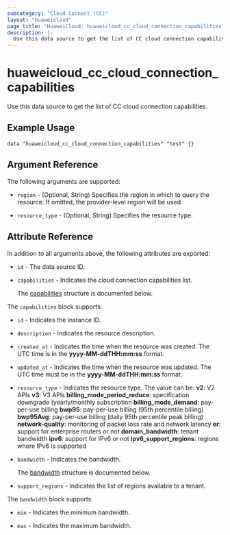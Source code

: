 ```yaml
---
subcategory: "Cloud Connect (CC)"
layout: "huaweicloud"
page_title: "HuaweiCloud: huaweicloud_cc_cloud_connection_capabilities"
description: |-
  Use this data source to get the list of CC cloud connection capabilities.
---
```


# huaweicloud_cc_cloud_connection_capabilities

Use this data source to get the list of CC cloud connection capabilities.

## Example Usage

```hcl
data "huaweicloud_cc_cloud_connection_capabilities" "test" {}
```

## Argument Reference

The following arguments are supported:

* `region` - (Optional, String) Specifies the region in which to query the resource.
  If omitted, the provider-level region will be used.

* `resource_type` - (Optional, String) Specifies the resource type.

## Attribute Reference

In addition to all arguments above, the following attributes are exported:

* `id` - The data source ID.

* `capabilities` - Indicates the cloud connection capabilities list.

  The [capabilities](#capabilities_struct) structure is documented below.

<a name="capabilities_struct"></a>
The `capabilities` block supports:

* `id` - Indicates the instance ID.

* `description` - Indicates the resource description.

* `created_at` - Indicates the time when the resource was created.
  The UTC time is in the **yyyy-MM-ddTHH:mm:ss** format.

* `updated_at` - Indicates the time when the resource was updated.
  The UTC time must be in the **yyyy-MM-ddTHH:mm:ss** format.

* `resource_type` - Indicates the resource type.
  The value can be:
  **v2**: V2 APIs
  **v3**: V3 APIs
  **billing_mode_period_reduce**: specification downgrade (yearly/monthly subscription
  **billing_mode_demand**: pay-per-use billing
  **bwp95**: pay-per-use billing (95th percentile billing)
  **bwp95Avg**: pay-per-use billing (daily 95th percentile peak billing)
  **network-quality**: monitoring of packet loss rate and network latency
  **er**: support for enterprise routers or not
  **domain_bandwidth**: tenant bandwidth
  **ipv6**: support for IPv6 or not
  **ipv6_support_regions**: regions where IPv6 is supported

* `bandwidth` - Indicates the bandwidth.

  The [bandwidth](#capabilities_bandwidth_struct) structure is documented below.

* `support_regions` - Indicates the list of regions available to a tenant.

<a name="capabilities_bandwidth_struct"></a>
The `bandwidth` block supports:

* `min` - Indicates the minimum bandwidth.

* `max` - Indicates the maximum bandwidth.
